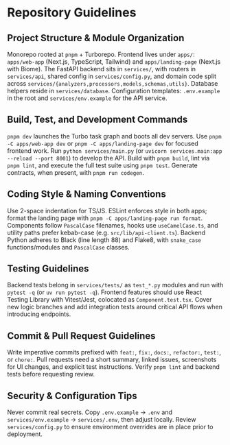 # Repository Guidelines

## Project Structure & Module Organization
Monorepo rooted at `pnpm` + Turborepo. Frontend lives under `apps/`: `apps/web-app` (Next.js, TypeScript, Tailwind) and `apps/landing-page` (Next.js with Biome). The FastAPI backend sits in `services/`, with routers in `services/api`, shared config in `services/config.py`, and domain code split across `services/{analyzers,processors,models,schemas,utils}`. Database helpers reside in `services/database`. Configuration templates: `.env.example` in the root and `services/env.example` for the API service.

## Build, Test, and Development Commands
`pnpm dev` launches the Turbo task graph and boots all dev servers. Use `pnpm -C apps/web-app dev` or `pnpm -C apps/landing-page dev` for focused frontend work. Run `python services/main.py` (or `uvicorn services.main:app --reload --port 8001`) to develop the API. Build with `pnpm build`, lint via `pnpm lint`, and execute the full test suite using `pnpm test`. Generate contracts, when present, with `pnpm run codegen`.

## Coding Style & Naming Conventions
Use 2-space indentation for TS/JS. ESLint enforces style in both apps; format the landing page with `pnpm -C apps/landing-page run format`. Components follow `PascalCase` filenames, hooks use `useCamelCase.ts`, and utility paths prefer kebab-case (e.g. `src/lib/api-client.ts`). Backend Python adheres to Black (line length 88) and Flake8, with `snake_case` functions/modules and `PascalCase` classes.

## Testing Guidelines
Backend tests belong in `services/tests/` as `test_*.py` modules and run with `pytest -q` (or `uv run pytest -q`). Frontend features should use React Testing Library with Vitest/Jest, colocated as `Component.test.tsx`. Cover new logic branches and add integration tests around critical API flows when introducing endpoints.

## Commit & Pull Request Guidelines
Write imperative commits prefixed with `feat:`, `fix:`, `docs:`, `refactor:`, `test:`, or `chore:`. Pull requests need a short summary, linked issues, screenshots for UI changes, and explicit test instructions. Verify `pnpm lint` and backend tests before requesting review.

## Security & Configuration Tips
Never commit real secrets. Copy `.env.example` → `.env` and `services/env.example` → `services/.env`, then adjust locally. Review `services/config.py` to ensure environment overrides are in place prior to deployment.

